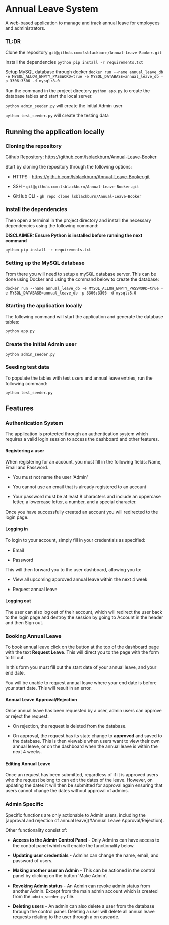 # Annual Leave System

A web-based application to manage and track annual leave for employees and administrators.

### TL:DR

Clone the repository `git@github.com:lsblackburn/Annual-Leave-Booker.git`

Install the dependencies `python pip install -r requirements.txt`

Setup MySQL database through docker ```docker run --name annual_leave_db -e MYSQL_ALLOW_EMPTY_PASSWORD=true -e MYSQL_DATABASE=annual_leave_db -p 3306:3306 -d mysql:8.0```

Run the command in the project directory `python app.py` to create the database tables and start the local server.

`python admin_seeder.py` will create the initial Admin user

`python test_seeder.py` will create the testing data

## Running the application locally

### Cloning the repository

Github Repository: https://github.com/lsblackburn/Annual-Leave-Booker

Start  by cloning the repository through the following options:

- HTTPS - https://github.com/lsblackburn/Annual-Leave-Booker.git

- SSH - `git@github.com:lsblackburn/Annual-Leave-Booker.git`

- GitHub CLI - `gh repo clone lsblackburn/Annual-Leave-Booker`

### Install the dependencies

Then open a terminal in the project directory and install the necessary dependencies using the following command:

**DISCLAIMER: Ensure Python is installed before running the next command**

`python pip install -r requirements.txt`

### Setting up the MySQL database

From there you will need to setup a mySQL database server. This can be done using Docker and using the command below to create the database:

```docker run --name annual_leave_db -e MYSQL_ALLOW_EMPTY_PASSWORD=true -e MYSQL_DATABASE=annual_leave_db -p 3306:3306 -d mysql:8.0```

### Starting the application locally

The following command will start the application and generate the database tables:

`python app.py`

### Create the initial Admin user

`python admin_seeder.py`

### Seeding test data

To populate the tables with test users and annual leave entries, run the following command:

`python test_seeder.py`

## Features

### Authentication System

The application is protected through an authentication system which requires a valid login session to access the dashboard and other features.

#### **Registering a user**

When registering for an account, you must fill in the following fields: Name, Email and Password.

- You must not name the user 'Admin'

- You cannot use an email that is already registered to an account

- Your password must be at least 8 characters and include an uppercase letter, a lowercase letter, a number, and a special character.

Once you have successfully created an account you will redirected to the login page.

#### **Logging in**

To login to your account, simply fill in your credentials as specified:

- Email

- Password

This will then forward you to the user dashboard, allowing you to:

- View all upcoming approved annual leave within the next 4 week

- Request annual leave

#### Logging out

The user can also log out of their account, which will redirect the user back to the login page and destroy the session by going to Account in the header and then Sign out.

### Booking Annual Leave

To book annual leave click on the button at the top of the dashboard page with the text **Request Leave**. This will direct you to the page with the form to fill out.

In this form you must fill out the start date of your annual leave, and your end date.

You will be unable to request annual leave where your end date is before your start date. This will result in an error.

#### **Annual Leave Approval/Rejection**

Once annual leave has been requested by a user, admin users can approve or reject the request.

- On rejection, the request is deleted from the database.

- On approval, the request has its state change to **approved** and saved to the database. This is then viewable when users want to view their own annual leave, or on the dashboard when the annual leave is within the next 4 weeks.

#### **Editing Annual Leave**

Once an request has been submitted, regardless of if it is approved users who the request belong to can edit the dates of the leave. However, on updating the dates it will then be submitted for approval again ensuring that users cannot change the dates without approval of admins.

### Admin Specific

Specific functions are only actionable to Admin users, including the [approval and rejection of annual leave](#Annual Leave Approval/Rejection).

Other functionality consist of:

- **Access to the Admin Control Panel** - Only Admins can have access to the control panel which will enable the functionality below.

- **Updating user credentials** - Admins can change the name, email, and password of users.

- **Making another user an Admin** - This can be actioned in the control panel by clicking on the button 'Make Admin'.

- **Revoking Admin status** - An Admin can revoke admin status from another Admin. Except from the main admin account which is created from the `admin_seeder.py` file.

- **Deleting users** - An admin can also delete a user from the database through the control panel. Deleting a user will delete all annual leave requests relating to the user through a on cascade.

